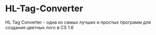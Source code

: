 # HL-Tag-Converter
HL Tag Converter - одна из самых лучших и простых программ для создания цветных лого в CS 1.6
